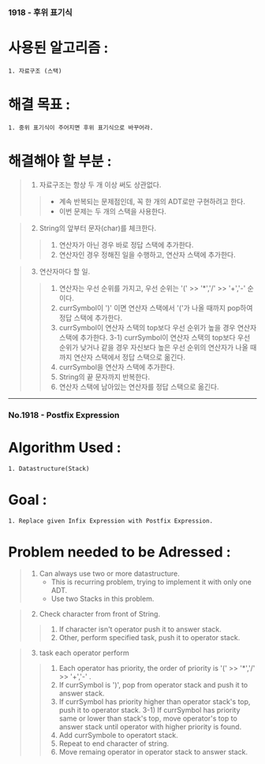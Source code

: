 ### 1918 - 후위 표기식

# 사용된 알고리즘 :
	1. 자료구조 (스택)

# 해결 목표 :
	1. 중위 표기식이 주어지면 후위 표기식으로 바꾸어라.

# 해결해야 할 부분 :
> 1. 자료구조는 항상 두 개 이상 써도 상관없다.
>	> * 계속 반복되는 문제점인데, 꼭 한 개의 ADT로만 구현하려고 한다.
>	> * 이번 문제는 두 개의 스택을 사용한다.

> 2. String의 앞부터 문자(char)를 체크한다.
>	> 1) 연산자가 아닌 경우 바로 정답 스택에 추가한다.
>	> 2) 연산자인 경우 정해진 일을 수행하고, 연산자 스택에 추가한다.

> 3. 연산자마다 할 일.
>	> 1) 연산자는 우선 순위를 가지고, 우선 순위는 '(' >> '*','/' >> '+','-' 순이다.
>	> 2) currSymbol이 ')' 이면 연산자 스택에서 '('가 나올 때까지 pop하여 정답 스택에 추가한다.
>	> 3) currSymbol이  연산자 스택의 top보다 우선 순위가 높을 경우 연산자 스택에 추가한다.
>	> 3-1) currSymbol이 연산자 스택의 top보다 우선 순위가 낮거나 같을 경우 자신보다 높은 우선 순위의 연산자가 나올 때까지 연산자 스택에서 정답 스택으로 옮긴다.
>	> 4) currSymbol을 연산자 스택에 추가한다.
>	> 5) String의 끝 문자까지 반복한다.
>	> 6) 연산자 스택에 남아있는 연산자를 정답 스택으로 옮긴다.
	
* * *

### No.1918 - Postfix Expression

# Algorithm Used :
	1. Datastructure(Stack)

# Goal :
	1. Replace given Infix Expression with Postfix Expression.

# Problem needed to be Adressed :
> 1. Can always use two or more datastructure.
>	 * This is recurring problem, trying to implement it with only one ADT.
>	 * Use two Stacks in this problem.

> 2. Check character from front of String.
>	> 1) If character isn't operator push it to answer stack.
>	> 2) Other, perform specified task, push it to operator stack.

> 3. task each operator perform
>	> 1) Each operator has priority, the order of priority is  '(' >> '*','/' >> '+','-' .
>	> 2) If currSymbol is ')', pop from operator stack and push it to answer stack.
>	> 3) If currSymbol has priority higher than operator stack's top, push it to operator stack.
>	> 3-1) If currSymbol has priority same or lower than stack's top, move operator's top to answer stack until operator with higher priority is found.
>	> 4) Add currSymbole to operatort stack.
>	> 5) Repeat to end character of string.
>	> 6) Move remaing operator in operator stack to answer stack.
